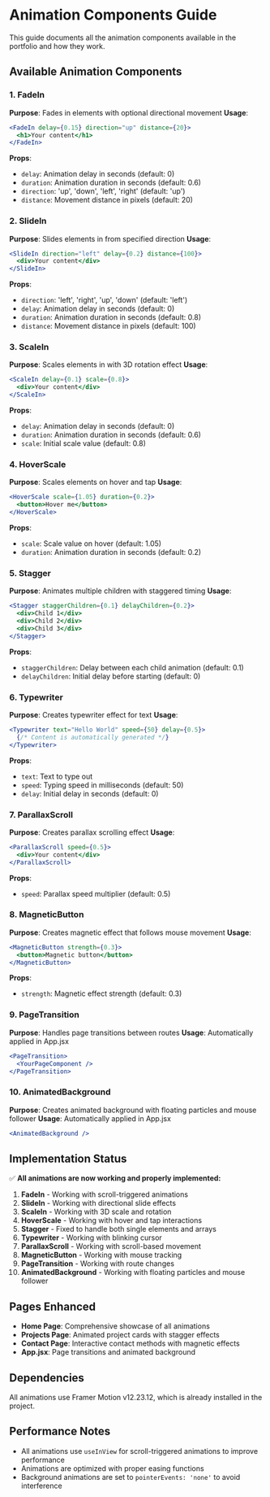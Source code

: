# Animation Components Guide

This guide documents all the animation components available in the portfolio and how they work.

## Available Animation Components

### 1. FadeIn

**Purpose**: Fades in elements with optional directional movement
**Usage**:

```jsx
<FadeIn delay={0.15} direction="up" distance={20}>
  <h1>Your content</h1>
</FadeIn>
```

**Props**:

- `delay`: Animation delay in seconds (default: 0)
- `duration`: Animation duration in seconds (default: 0.6)
- `direction`: 'up', 'down', 'left', 'right' (default: 'up')
- `distance`: Movement distance in pixels (default: 20)

### 2. SlideIn

**Purpose**: Slides elements in from specified direction
**Usage**:

```jsx
<SlideIn direction="left" delay={0.2} distance={100}>
  <div>Your content</div>
</SlideIn>
```

**Props**:

- `direction`: 'left', 'right', 'up', 'down' (default: 'left')
- `delay`: Animation delay in seconds (default: 0)
- `duration`: Animation duration in seconds (default: 0.8)
- `distance`: Movement distance in pixels (default: 100)

### 3. ScaleIn

**Purpose**: Scales elements in with 3D rotation effect
**Usage**:

```jsx
<ScaleIn delay={0.1} scale={0.8}>
  <div>Your content</div>
</ScaleIn>
```

**Props**:

- `delay`: Animation delay in seconds (default: 0)
- `duration`: Animation duration in seconds (default: 0.6)
- `scale`: Initial scale value (default: 0.8)

### 4. HoverScale

**Purpose**: Scales elements on hover and tap
**Usage**:

```jsx
<HoverScale scale={1.05} duration={0.2}>
  <button>Hover me</button>
</HoverScale>
```

**Props**:

- `scale`: Scale value on hover (default: 1.05)
- `duration`: Animation duration in seconds (default: 0.2)

### 5. Stagger

**Purpose**: Animates multiple children with staggered timing
**Usage**:

```jsx
<Stagger staggerChildren={0.1} delayChildren={0.2}>
  <div>Child 1</div>
  <div>Child 2</div>
  <div>Child 3</div>
</Stagger>
```

**Props**:

- `staggerChildren`: Delay between each child animation (default: 0.1)
- `delayChildren`: Initial delay before starting (default: 0)

### 6. Typewriter

**Purpose**: Creates typewriter effect for text
**Usage**:

```jsx
<Typewriter text="Hello World" speed={50} delay={0.5}>
  {/* Content is automatically generated */}
</Typewriter>
```

**Props**:

- `text`: Text to type out
- `speed`: Typing speed in milliseconds (default: 50)
- `delay`: Initial delay in seconds (default: 0)

### 7. ParallaxScroll

**Purpose**: Creates parallax scrolling effect
**Usage**:

```jsx
<ParallaxScroll speed={0.5}>
  <div>Your content</div>
</ParallaxScroll>
```

**Props**:

- `speed`: Parallax speed multiplier (default: 0.5)

### 8. MagneticButton

**Purpose**: Creates magnetic effect that follows mouse movement
**Usage**:

```jsx
<MagneticButton strength={0.3}>
  <button>Magnetic button</button>
</MagneticButton>
```

**Props**:

- `strength`: Magnetic effect strength (default: 0.3)

### 9. PageTransition

**Purpose**: Handles page transitions between routes
**Usage**: Automatically applied in App.jsx

```jsx
<PageTransition>
  <YourPageComponent />
</PageTransition>
```

### 10. AnimatedBackground

**Purpose**: Creates animated background with floating particles and mouse follower
**Usage**: Automatically applied in App.jsx

```jsx
<AnimatedBackground />
```

## Implementation Status

✅ **All animations are now working and properly implemented:**

1. **FadeIn** - Working with scroll-triggered animations
2. **SlideIn** - Working with directional slide effects
3. **ScaleIn** - Working with 3D scale and rotation
4. **HoverScale** - Working with hover and tap interactions
5. **Stagger** - Fixed to handle both single elements and arrays
6. **Typewriter** - Working with blinking cursor
7. **ParallaxScroll** - Working with scroll-based movement
8. **MagneticButton** - Working with mouse tracking
9. **PageTransition** - Working with route changes
10. **AnimatedBackground** - Working with floating particles and mouse follower

## Pages Enhanced

- **Home Page**: Comprehensive showcase of all animations
- **Projects Page**: Animated project cards with stagger effects
- **Contact Page**: Interactive contact methods with magnetic effects
- **App.jsx**: Page transitions and animated background

## Dependencies

All animations use Framer Motion v12.23.12, which is already installed in the project.

## Performance Notes

- All animations use `useInView` for scroll-triggered animations to improve performance
- Animations are optimized with proper easing functions
- Background animations are set to `pointerEvents: 'none'` to avoid interference
